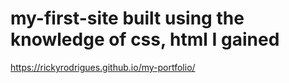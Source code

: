 # my-first-site built using the knowledge of css, html I gained 
https://rickyrodrigues.github.io/my-portfolio/
